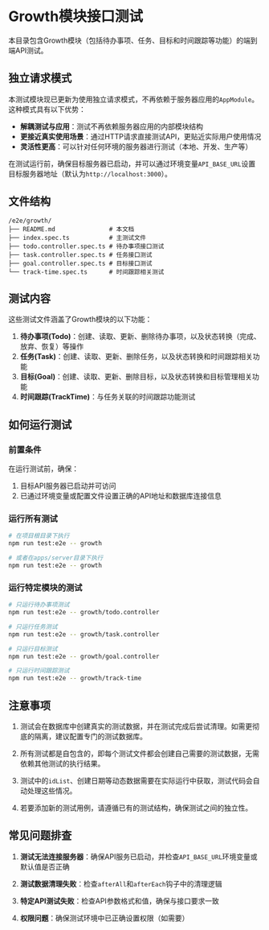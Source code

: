 # Growth模块接口测试

本目录包含Growth模块（包括待办事项、任务、目标和时间跟踪等功能）的端到端API测试。

## 独立请求模式

本测试模块现已更新为使用独立请求模式，不再依赖于服务器应用的`AppModule`。这种模式具有以下优势：

- **解耦测试与应用**：测试不再依赖服务器应用的内部模块结构
- **更接近真实使用场景**：通过HTTP请求直接测试API，更贴近实际用户使用情况
- **灵活性更高**：可以针对任何环境的服务器进行测试（本地、开发、生产等）

在测试运行前，确保目标服务器已启动，并可以通过环境变量`API_BASE_URL`设置目标服务器地址（默认为`http://localhost:3000`）。

## 文件结构

```
/e2e/growth/
├── README.md               # 本文档
├── index.spec.ts           # 主测试文件
├── todo.controller.spec.ts # 待办事项接口测试
├── task.controller.spec.ts # 任务接口测试
├── goal.controller.spec.ts # 目标接口测试
└── track-time.spec.ts      # 时间跟踪相关测试
```

## 测试内容

这些测试文件涵盖了Growth模块的以下功能：

1. **待办事项(Todo)**：创建、读取、更新、删除待办事项，以及状态转换（完成、放弃、恢复）等操作
2. **任务(Task)**：创建、读取、更新、删除任务，以及状态转换和时间跟踪相关功能
3. **目标(Goal)**：创建、读取、更新、删除目标，以及状态转换和目标管理相关功能
4. **时间跟踪(TrackTime)**：与任务关联的时间跟踪功能测试

## 如何运行测试

### 前置条件

在运行测试前，确保：

1. 目标API服务器已启动并可访问
2. 已通过环境变量或配置文件设置正确的API地址和数据库连接信息

### 运行所有测试

```bash
# 在项目根目录下执行
npm run test:e2e -- growth

# 或者在apps/server目录下执行
npm run test:e2e -- growth
```

### 运行特定模块的测试

```bash
# 只运行待办事项测试
npm run test:e2e -- growth/todo.controller

# 只运行任务测试
npm run test:e2e -- growth/task.controller

# 只运行目标测试
npm run test:e2e -- growth/goal.controller

# 只运行时间跟踪测试
npm run test:e2e -- growth/track-time
```

## 注意事项

1. 测试会在数据库中创建真实的测试数据，并在测试完成后尝试清理。如需更彻底的隔离，建议配置专门的测试数据库。

2. 所有测试都是自包含的，即每个测试文件都会创建自己需要的测试数据，无需依赖其他测试的执行结果。

3. 测试中的`idList`、创建日期等动态数据需要在实际运行中获取，测试代码会自动处理这些情况。

4. 若要添加新的测试用例，请遵循已有的测试结构，确保测试之间的独立性。

## 常见问题排查

1. **测试无法连接服务器**：确保API服务已启动，并检查`API_BASE_URL`环境变量或默认值是否正确

2. **测试数据清理失败**：检查`afterAll`和`afterEach`钩子中的清理逻辑

3. **特定API测试失败**：检查API参数格式和值，确保与接口要求一致

4. **权限问题**：确保测试环境中已正确设置权限（如需要） 